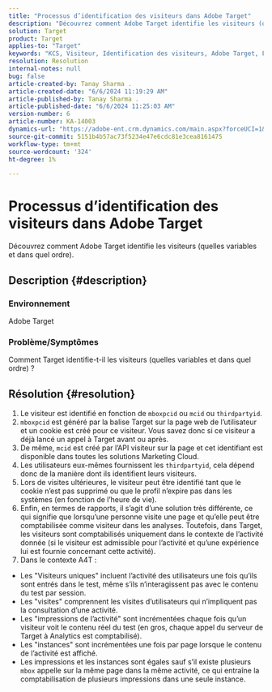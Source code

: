 ```yaml
---
title: "Processus d’identification des visiteurs dans Adobe Target"
description: "Découvrez comment Adobe Target identifie les visiteurs (quelles variables et dans quel ordre)."
solution: Target
product: Target
applies-to: "Target"
keywords: "KCS, Visiteur, Identification des visiteurs, Adobe Target, FAQ, Adobe Analytics, impressions d’activité, instances, visiteurs uniques, visites"
resolution: Resolution
internal-notes: null
bug: false
article-created-by: Tanay Sharma .
article-created-date: "6/6/2024 11:19:29 AM"
article-published-by: Tanay Sharma .
article-published-date: "6/6/2024 11:25:03 AM"
version-number: 6
article-number: KA-14003
dynamics-url: "https://adobe-ent.crm.dynamics.com/main.aspx?forceUCI=1&pagetype=entityrecord&etn=knowledgearticle&id=afaf33a3-f623-ef11-840b-6045bd0065b6"
source-git-commit: 5151b4b57ac73f5234e47e6cdc81e3cea8161475
workflow-type: tm+mt
source-wordcount: '324'
ht-degree: 1%

---
```


# Processus d’identification des visiteurs dans Adobe Target


Découvrez comment Adobe Target identifie les visiteurs (quelles variables et dans quel ordre).

## Description {#description}


### Environnement

Adobe Target



### Problème/Symptômes

Comment Target identifie-t-il les visiteurs (quelles variables et dans quel ordre) ?


## Résolution {#resolution}


1. Le visiteur est identifié en fonction de `mboxpcid` ou `mcid` ou `thirdpartyid`.
2. `mboxpcid` est généré par la balise Target sur la page web de l’utilisateur et un cookie est créé pour ce visiteur. Vous savez donc si ce visiteur a déjà lancé un appel à Target avant ou après.
3. De même, `mcid` est créé par l’API visiteur sur la page et cet identifiant est disponible dans toutes les solutions Marketing Cloud.
4. Les utilisateurs eux-mêmes fournissent les `thirdpartyid`, cela dépend donc de la manière dont ils identifient leurs visiteurs.
5. Lors de visites ultérieures, le visiteur peut être identifié tant que le cookie n’est pas supprimé ou que le profil n’expire pas dans les systèmes (en fonction de l’heure de vie).
6. Enfin, en termes de rapports, il s’agit d’une solution très différente, ce qui signifie que lorsqu’une personne visite une page et qu’elle peut être comptabilisée comme visiteur dans les analyses. Toutefois, dans Target, les visiteurs sont comptabilisés uniquement dans le contexte de l’activité donnée (si le visiteur est admissible pour l’activité et qu’une expérience lui est fournie concernant cette activité).
7. Dans le contexte A4T :


- Les &quot;Visiteurs uniques&quot; incluent l’activité des utilisateurs une fois qu’ils sont entrés dans le test, même s’ils n’interagissent pas avec le contenu du test par session.
- Les &quot;visites&quot; comprennent les visites d’utilisateurs qui n’impliquent pas la consultation d’une activité.
- Les &quot;impressions de l’activité&quot; sont incrémentées chaque fois qu’un visiteur voit le contenu réel du test (en gros, chaque appel du serveur de Target à Analytics est comptabilisé).
- Les &quot;instances&quot; sont incrémentées une fois par page lorsque le contenu de l’activité est affiché.
- Les impressions et les instances sont égales sauf s’il existe plusieurs `mbox` appelle sur la même page dans la même activité, ce qui entraîne la comptabilisation de plusieurs impressions dans une seule instance.

